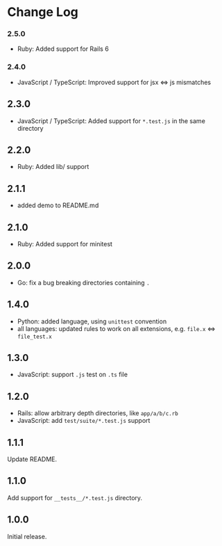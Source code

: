 # Change Log

### 2.5.0

- Ruby: Added support for Rails 6

### 2.4.0

- JavaScript / TypeScript: Improved support for jsx <=> js mismatches

## 2.3.0

- JavaScript / TypeScript: Added support for `*.test.js` in the same directory

## 2.2.0

- Ruby: Added lib/ support

## 2.1.1

- added demo to README.md

## 2.1.0

- Ruby: Added support for minitest

## 2.0.0

- Go: fix a bug breaking directories containing `.`

## 1.4.0

- Python: added language, using `unittest` convention
- all languages: updated rules to work on all extensions, e.g. `file.x` <=> `file_test.x`

## 1.3.0

- JavaScript: support `.js` test on `.ts` file

## 1.2.0

- Rails: allow arbitrary depth directories, like `app/a/b/c.rb`
- JavaScript: add `test/suite/*.test.js` support

## 1.1.1

Update README.

## 1.1.0

Add support for `__tests__/*.test.js` directory.

## 1.0.0

Initial release.
